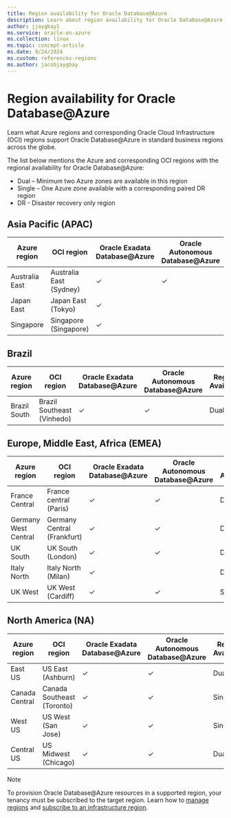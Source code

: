 ```yaml
---
title: Region availability for Oracle Database@Azure
description: Learn about region availability for Oracle Database@Azure.
author: jjaygbay1
ms.service: oracle-on-azure
ms.collection: linux
ms.topic: concept-article
ms.date: 9/24/2024
ms.custom: references-regions
ms.author: jacobjaygbay
---
```


# Region availability for Oracle Database@Azure

Learn what Azure regions and corresponding Oracle Cloud Infrastructure (OCI) regions support Oracle Database@Azure in standard business regions across the globe. 

The list below mentions the Azure and corresponding OCI regions with the regional availability for Oracle Database@Azure:
- Dual – Minimum two Azure zones are available in this region
- Single – One Azure zone available with a corresponding paired DR region
- DR - Disaster recovery only region

## Asia Pacific (APAC)

| Azure region   | OCI region   | Oracle Exadata Database@Azure | Oracle Autonomous Database@Azure | Regional Availability |
| -------------- | ----------------------- | ----------------------------- | -------------------------------- | ---------|
| Australia East | Australia East (Sydney) | ✓         | ✓      |   Dual   |
| Japan East | Japan East (Tokyo) | ✓         |       |   Dual   |
|  Singapore |Singapore (Singapore) | ✓         |       |   Dual   |


## Brazil

| Azure region   | OCI region  | Oracle Exadata Database@Azure | Oracle Autonomous Database@Azure | Regional Availability |
|----------------|--------------------------|-------------------|-------------------|----|
| Brazil South | Brazil Southeast (Vinhedo)   | ✓   |   ✓    | Dual  |


## Europe, Middle East, Africa (EMEA)

|Azure region |OCI region  | Oracle Exadata Database@Azure | Oracle Autonomous Database@Azure | Regional Availability |
|------------|--|--------------------------|------------------------------| ---- |
| France Central       |France central (Paris) | ✓   | ✓ |  Dual |
| Germany West Central |Germany Central (Frankfurt) |  ✓  | ✓ | DR |
| UK South             | UK South (London)   | ✓   | ✓    |  Dual|
| Italy North          | Italy North (Milan)   | ✓   |     | Dual |
| UK West | UK West (Cardiff)   | ✓   | ✓    |  Single      |


## North America (NA)

| Azure region   | OCI region     | Oracle Exadata Database@Azure  | Oracle Autonomous Database@Azure    |  Regional Availability|
| -------------- | -------------------|------------------------|------------------ | -----|
| East US        | US East (Ashburn)          | ✓   | ✓  | Dual  |
| Canada Central | Canada Southeast (Toronto) | ✓ |  ✓ | Single  |
| West US | US West (San Jose)  | ✓  |          ✓  | Single    |
| Central US | US Midwest (Chicago)  | ✓  |          ✓  | Dual    |

> [!NOTE]
> To provision Oracle Database@Azure resources in a supported region, your tenancy must be subscribed to the target region. Learn how to [manage regions](https://docs.oracle.com/iaas/Content/Identity/regions/managingregions.htm#Managing_Regions) and [subscribe to an infrastructure region](https://docs.oracle.com/iaas/Content/Identity/regions/To_subscribe_to_an_infrastructure_region.htm#subscribe).

